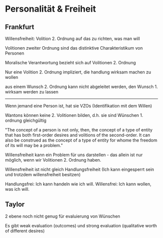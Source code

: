 # Personalität & Freiheit

## Frankfurt

Willensfreiheit: Volition 2. Ordnung auf das zu richten, was man will

Volitionen zweiter Ordnung sind das distinktive Charakteristikum von Personen

Moralische Verantwortung bezieht sich auf Volitionen 2. Ordnung

Nur eine Volition 2. Ordnung impliziert, die handlung wirksam machen zu wollen

aus einem Wunsch 2. Ordnung kann nicht abgeleitet werden, den Wunsch 1. wirksam werden zu lassen

---

Wenn jemand eine Person ist, hat sie VZOs (Identifikation mit dem Willen)

Wantons können keine 2. Volitionen bilden, d.h. sie sind Wünschen 1. ordnung gleichgültig

"The concept of a person is not only, then, the concept of a type of entity that has both first-order desires and volitions of the second-order. It can also be construed as the concept of a type of entity for whome the freedom of its will may be a problem."

Willensfreiheit kann ein Problem für uns darstellen - das allein ist nur möglich, wenn wir Volitionen 2. Ordnung haben.

Willensfreiheit ist nicht gleich Handlungsfreiheit (Ich kann eingesperrt sein und trotzdem willensfreiheit besitzen)

Handlungsfrei: Ich kann handeln wie ich will.
Willensfrei: Ich kann wollen, was ich will.



## Taylor

2 ebene noch nicht genug für evaluierung von Wünschen

Es gibt weak evaluation (outcomes) und strong evaluation (qualitative worth of different desires)
